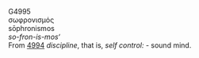 <body>
  <p>G4995<br>  σωφρονισμός  <br> sōphronismos  <br><i>so-fron-is-mos‘ </i><br>From <a href="g4994.htm">4994</a>  <i>discipline</i>, that is, <i>self</i> <i>control:</i> - sound mind.<br></p>
 </body>
